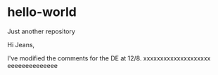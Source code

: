 # hello-world
Just another repository

Hi Jeans,

I've modified the comments for the DE at 12/8.
xxxxxxxxxxxxxxxxxxxx
eeeeeeeeeeeeee
